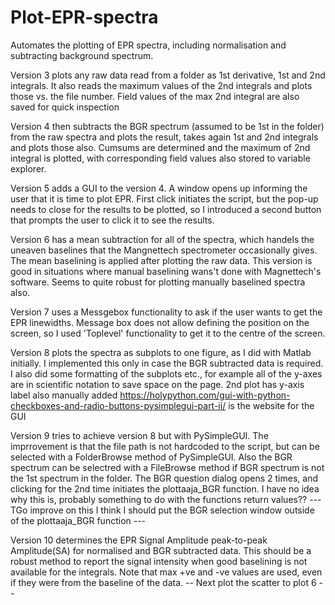 # Plot-EPR-spectra
Automates the plotting of EPR spectra, including normalisation and subtracting background spectrum. 

Version 3 plots any raw data read from a folder as 1st derivative, 1st and 2nd integrals. It also reads the maximum values of the 2nd integrals and plots those vs. the file number. Field values of the max 2nd integral are also saved for quick inspection

Version 4 then subtracts the BGR spectrum (assumed to be 1st in the folder) from the raw spectra and plots the result, takes again 1st and 2nd integrals and plots those also. Cumsums are determined and the maximum of 2nd integral is plotted, with corresponding field values also stored to variable explorer.

Version 5 adds a GUI to the version 4. A window opens up informing the user that it is time to plot EPR. First click initiates the script, but the pop-up needs to close for the results to be plotted, so I introduced a second button that prompts the user to click it to see the results.

Version 6 has a mean subtraction for all of the spectra, which handels the uneaven baselines that the Mangnettech spectrometer occasionally gives. The mean baselining is applied after plotting the raw data. This version is good in situations where manual baselining wans't done with Magnettech's software. Seems to quite robust for plotting manually baselined spectra also.

Version 7 uses a Messgebox functionality to ask if the user wants to get the EPR linewidths. Message box does not allow defining the position on the screen, so I used 'Toplevel' functionality to get it to the centre of the screen.

Version 8 plots the spectra as subplots to one figure, as I did with Matlab initially. I implemented this only in case the BGR subtracted data is required. I also did some formatting of the subplots etc., for example all of the y-axes are in scientific notation to save space on the page. 2nd plot has y-axis label also manually added
https://holypython.com/gui-with-python-checkboxes-and-radio-buttons-pysimplegui-part-ii/ is the website for the GUI

Version 9 tries to achieve version 8 but with PySimpleGUI. The imprrovement is that the file path is not hardcoded to the script, but can be selected with a FolderBrowse method of PySimpleGUI. Also the BGR spectrum can be selectred with a FileBrowse method if BGR spectrum is not the 1st spectrum in the folder. The BGR question dialog opens 2 times, and clicking for the 2nd time initiates the plottaaja_BGR function. I have no idea why this is, probably something to do with the functions return values??
--- TGo improve on this I think I should put the BGR selection window outside of the plottaaja_BGR function ---

Version 10 determines the EPR Signal Amplitude peak-to-peak Amplitude(SA) for normalised and BGR subtracted data. This should be a robust method to report the signal intensity when good baselining is not available for the integrals. Note that max +ve and -ve values are used, even if they were from the baseline of the data. -- Next plot the scatter to plot 6 --
